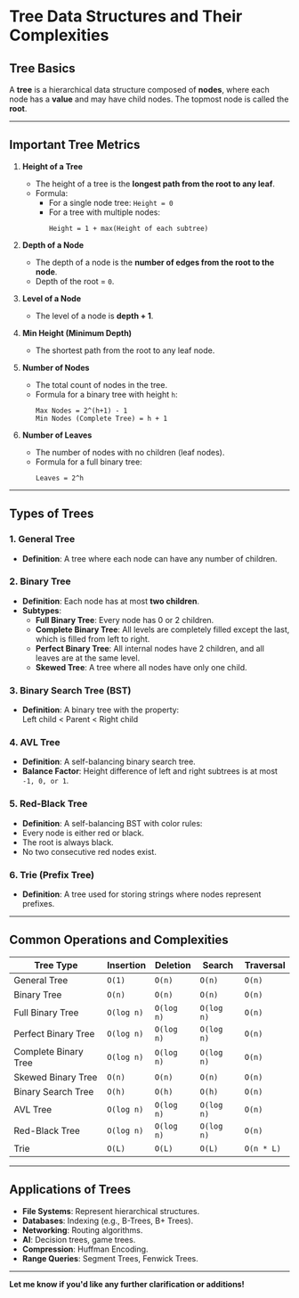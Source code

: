 # Tree Data Structures and Their Complexities

## Tree Basics
A **tree** is a hierarchical data structure composed of **nodes**, where each node has a **value** and may have child nodes. The topmost node is called the **root**.

---

## Important Tree Metrics

1. **Height of a Tree**  
   - The height of a tree is the **longest path from the root to any leaf**.
   - Formula:  
     - For a single node tree: `Height = 0`  
     - For a tree with multiple nodes:  
       ```
       Height = 1 + max(Height of each subtree)
       ```

2. **Depth of a Node**  
   - The depth of a node is the **number of edges from the root to the node**.
   - Depth of the root = `0`.

3. **Level of a Node**  
   - The level of a node is **depth + 1**.

4. **Min Height (Minimum Depth)**  
   - The shortest path from the root to any leaf node.

5. **Number of Nodes**  
   - The total count of nodes in the tree.  
   - Formula for a binary tree with height `h`:  
     ```
     Max Nodes = 2^(h+1) - 1
     Min Nodes (Complete Tree) = h + 1
     ```

6. **Number of Leaves**  
   - The number of nodes with no children (leaf nodes).  
   - Formula for a full binary tree:  
     ```
     Leaves = 2^h
     ```

---

## Types of Trees

### 1. General Tree
- **Definition**: A tree where each node can have any number of children.

### 2. Binary Tree
- **Definition**: Each node has at most **two children**.
- **Subtypes**:
  - **Full Binary Tree**: Every node has 0 or 2 children.
  - **Complete Binary Tree**: All levels are completely filled except the last, which is filled from left to right.
  - **Perfect Binary Tree**: All internal nodes have 2 children, and all leaves are at the same level.
  - **Skewed Tree**: A tree where all nodes have only one child.

### 3. Binary Search Tree (BST)
- **Definition**: A binary tree with the property:  
Left child < Parent < Right child


### 4. AVL Tree
- **Definition**: A self-balancing binary search tree.  
- **Balance Factor**: Height difference of left and right subtrees is at most `-1, 0, or 1`.

### 5. Red-Black Tree
- **Definition**: A self-balancing BST with color rules:
- Every node is either red or black.
- The root is always black.
- No two consecutive red nodes exist.

### 6. Trie (Prefix Tree)
- **Definition**: A tree used for storing strings where nodes represent prefixes.

---

## Common Operations and Complexities

| **Tree Type**        | **Insertion**     | **Deletion**      | **Search**        | **Traversal**     |
|-----------------------|-------------------|-------------------|-------------------|-------------------|
| General Tree          | `O(1)`           | `O(n)`            | `O(n)`            | `O(n)`            |
| Binary Tree           | `O(n)`           | `O(n)`            | `O(n)`            | `O(n)`            |
| Full Binary Tree      | `O(log n)`       | `O(log n)`        | `O(log n)`        | `O(n)`            |
| Perfect Binary Tree   | `O(log n)`       | `O(log n)`        | `O(log n)`        | `O(n)`            |
| Complete Binary Tree  | `O(log n)`       | `O(log n)`        | `O(log n)`        | `O(n)`            |
| Skewed Binary Tree    | `O(n)`           | `O(n)`            | `O(n)`            | `O(n)`            |
| Binary Search Tree    | `O(h)`           | `O(h)`            | `O(h)`            | `O(n)`            |
| AVL Tree              | `O(log n)`       | `O(log n)`        | `O(log n)`        | `O(n)`            |
| Red-Black Tree        | `O(log n)`       | `O(log n)`        | `O(log n)`        | `O(n)`            |
| Trie                  | `O(L)`           | `O(L)`            | `O(L)`            | `O(n * L)`        |

---

## Applications of Trees

- **File Systems**: Represent hierarchical structures.  
- **Databases**: Indexing (e.g., B-Trees, B+ Trees).  
- **Networking**: Routing algorithms.  
- **AI**: Decision trees, game trees.  
- **Compression**: Huffman Encoding.  
- **Range Queries**: Segment Trees, Fenwick Trees.

---

**Let me know if you'd like any further clarification or additions!**
